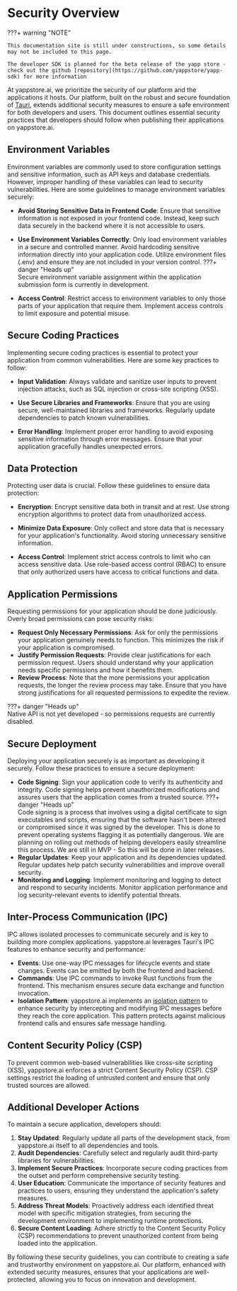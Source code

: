 
# Security Overview


???+ warning "NOTE"    

    This documentation site is still under constructions, so some details may not be included to this page.

    The developer SDK is planned for the beta release of the yapp store - check out the github [repository](https://github.com/yappstore/yapp-sdk) for more information

At yappstore.ai, we prioritize the security of our platform and the applications it hosts. Our platform, built on the robust and secure foundation of [Tauri](https://tauri.app/), extends additional security measures to ensure a safe environment for both developers and users. This document outlines essential security practices that developers should follow when publishing their applications on yappstore.ai.

## Environment Variables

Environment variables are commonly used to store configuration settings and sensitive information, such as API keys and database credentials. However, improper handling of these variables can lead to security vulnerabilities. Here are some guidelines to manage environment variables securely:

- **Avoid Storing Sensitive Data in Frontend Code**: Ensure that sensitive information is not exposed in your frontend code. Instead, keep such data securely in the backend where it is not accessible to users.
  
- **Use Environment Variables Correctly**: Only load environment variables in a secure and controlled manner. Avoid hardcoding sensitive information directly into your application code. Utilize environment files (.env) and ensure they are not included in your version control.
???+ danger "Heads up"    
    Secure environment variable assignment within the application submission form is currently in development.

- **Access Control**: Restrict access to environment variables to only those parts of your application that require them. Implement access controls to limit exposure and potential misuse.

## Secure Coding Practices

Implementing secure coding practices is essential to protect your application from common vulnerabilities. Here are some key practices to follow:

- **Input Validation**: Always validate and sanitize user inputs to prevent injection attacks, such as SQL injection or cross-site scripting (XSS).

- **Use Secure Libraries and Frameworks**: Ensure that you are using secure, well-maintained libraries and frameworks. Regularly update dependencies to patch known vulnerabilities.

- **Error Handling**: Implement proper error handling to avoid exposing sensitive information through error messages. Ensure that your application gracefully handles unexpected errors.

## Data Protection

Protecting user data is crucial. Follow these guidelines to ensure data protection:

- **Encryption**: Encrypt sensitive data both in transit and at rest. Use strong encryption algorithms to protect data from unauthorized access.

- **Minimize Data Exposure**: Only collect and store data that is necessary for your application's functionality. Avoid storing unnecessary sensitive information.

- **Access Control**: Implement strict access controls to limit who can access sensitive data. Use role-based access control (RBAC) to ensure that only authorized users have access to critical functions and data.

## Application Permissions

Requesting permissions for your application should be done judiciously. Overly broad permissions can pose security risks:

- **Request Only Necessary Permissions**: Ask for only the permissions your application genuinely needs to function. This minimizes the risk if your application is compromised.
- **Justify Permission Requests**: Provide clear justifications for each permission request. Users should understand why your application needs specific permissions and how it benefits them.
- **Review Process**: Note that the more permissions your application requests, the longer the review process may take. Ensure that you have strong justifications for all requested permissions to expedite the review.

???+ danger "Heads up"    
    Native API is not yet developed - so permissions requests are currently disabled.

## Secure Deployment

Deploying your application securely is as important as developing it securely. Follow these practices to ensure a secure deployment:

- **Code Signing**: Sign your application code to verify its authenticity and integrity. Code signing helps prevent unauthorized modifications and assures users that the application comes from a trusted source.
???+ danger "Heads up"    
    Code signing is a process that involves using a digital certificate to sign executables and scripts, ensuring that the software hasn't been altered or compromised since it was signed by the developer. This is done to prevent operating systems flagging it as potentially dangerous. We are planning on rolling out methods of helping developers easily streamline this process. We are still in MVP - So this will be done in later releases.
- **Regular Updates**: Keep your application and its dependencies updated. Regular updates help patch security vulnerabilities and improve overall security.
- **Monitoring and Logging**: Implement monitoring and logging to detect and respond to security incidents. Monitor application performance and log security-relevant events to identify potential threats.

## Inter-Process Communication (IPC)

IPC allows isolated processes to communicate securely and is key to building more complex applications. yappstore.ai leverages Tauri's IPC features to enhance security and performance:

- **Events**: Use one-way IPC messages for lifecycle events and state changes. Events can be emitted by both the frontend and backend.
- **Commands**: Use IPC commands to invoke Rust functions from the frontend. This mechanism ensures secure data exchange and function invocation.
- **Isolation Pattern**: yappstore.ai implements an [isolation pattern](https://v2.tauri.app/concept/inter-process-communication/isolation/) to enhance security by intercepting and modifying IPC messages before they reach the core application. This pattern protects against malicious frontend calls and ensures safe message handling.

## Content Security Policy (CSP)

To prevent common web-based vulnerabilities like cross-site scripting (XSS), yappstore.ai enforces a strict Content Security Policy (CSP). CSP settings restrict the loading of untrusted content and ensure that only trusted sources are allowed.

## Additional Developer Actions

To maintain a secure application, developers should:

1. **Stay Updated**: Regularly update all parts of the development stack, from yappstore.ai itself to all dependencies and tools.
2. **Audit Dependencies**: Carefully select and regularly audit third-party libraries for vulnerabilities.
3. **Implement Secure Practices**: Incorporate secure coding practices from the outset and perform comprehensive security testing.
4. **User Education**: Communicate the importance of security features and practices to users, ensuring they understand the application's safety measures.
5. **Address Threat Models**: Proactively address each identified threat model with specific mitigation strategies, from securing the development environment to implementing runtime protections.
6. **Secure Content Loading**: Adhere strictly to the Content Security Policy (CSP) recommendations to prevent unauthorized content from being loaded into the application.

By following these security guidelines, you can contribute to creating a safe and trustworthy environment on yappstore.ai. Our platform, enhanced with extended security measures, ensures that your applications are well-protected, allowing you to focus on innovation and development.